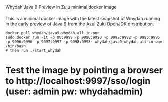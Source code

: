 Whydah Java 9 Preview in Zulu minimal docker image
####

This is a minimal docker image with the latest snapshot of Whydah running in the early preview of Java 9 from the Azul Zulu OpenJDK dirstribution.


```
docker pull whydah/java9-whydah-all-in-one
sudo docker run -it -p 80:9999 -p 9990:9990 -p 9992:9992 -p 9995:9995 -p 9996:9996 -p 9997:9997 -p 9998:9998  whydah/java9-whydah-all-in-one /bin/bash
# then run ./start_whydah
```

# Test the image by pointing a browser to http://localhost:9997/sso/login   (user: admin  pw: whydahadmin)

